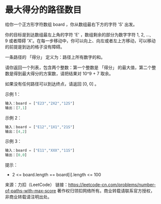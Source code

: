 # 最大得分的路径数目

给你一个正方形字符数组 board ，你从数组最右下方的字符 'S' 出发。

你的目标是到达数组最左上角的字符 'E' ，数组剩余的部分为数字字符 1, 2, ..., 9 或者障碍 'X'。在每一步移动中，你可以向上、向左或者左上方移动，可以移动的前提是到达的格子没有障碍。

一条路径的 「得分」 定义为：路径上所有数字的和。

请你返回一个列表，包含两个整数：第一个整数是 「得分」 的最大值，第二个整数是得到最大得分的方案数，请把结果对 10^9 + 7 取余。

如果没有任何路径可以到达终点，请返回 [0, 0] 。

示例 1：

``` javascript
输入：board = ["E23","2X2","12S"]
输出：[7,1]
```

示例 2：

``` javascript
输入：board = ["E12","1X1","21S"]
输出：[4,2]
```

示例 3：

``` javascript
输入：board = ["E11","XXX","11S"]
输出：[0,0]
```

提示：

- 2 <= board.length == board[i].length <= 100

来源：力扣（LeetCode）
链接：https://leetcode-cn.com/problems/number-of-paths-with-max-score
著作权归领扣网络所有。商业转载请联系官方授权，非商业转载请注明出处。
